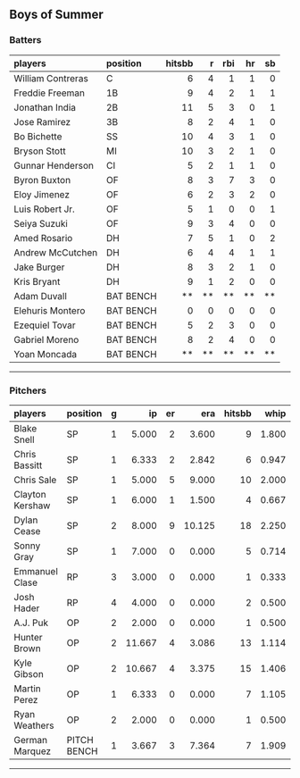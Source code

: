 ## Boys of Summer

### Batters

 
|players           |position  | hitsbb|  r| rbi| hr| sb| 
|:-----------------|:---------|------:|--:|---:|--:|--:| 
|William Contreras |C         |      6|  4|   1|  1|  0| 
|Freddie Freeman   |1B        |      9|  4|   2|  1|  1| 
|Jonathan India    |2B        |     11|  5|   3|  0|  1| 
|Jose Ramirez      |3B        |      8|  2|   4|  1|  0| 
|Bo Bichette       |SS        |     10|  4|   3|  1|  0| 
|Bryson Stott      |MI        |     10|  3|   2|  1|  0| 
|Gunnar Henderson  |CI        |      5|  2|   1|  1|  0| 
|Byron Buxton      |OF        |      8|  3|   7|  3|  0| 
|Eloy Jimenez      |OF        |      6|  2|   3|  2|  0| 
|Luis Robert Jr.   |OF        |      5|  1|   0|  0|  1| 
|Seiya Suzuki      |OF        |      9|  3|   4|  0|  0| 
|Amed Rosario      |DH        |      7|  5|   1|  0|  2| 
|Andrew McCutchen  |DH        |      6|  4|   4|  1|  1| 
|Jake Burger       |DH        |      8|  3|   2|  1|  0| 
|Kris Bryant       |DH        |      9|  1|   2|  0|  0| 
|Adam Duvall       |BAT BENCH |     **| **|  **| **| **| 
|Elehuris Montero  |BAT BENCH |      0|  0|   0|  0|  0| 
|Ezequiel Tovar    |BAT BENCH |      5|  2|   3|  0|  0| 
|Gabriel Moreno    |BAT BENCH |      8|  2|   4|  0|  0| 
|Yoan Moncada      |BAT BENCH |     **| **|  **| **| **| 


* * *

### Pitchers

 
|players         |position    |  g|     ip| er|    era| hitsbb|  whip| so|  w| sv| 
|:---------------|:-----------|--:|------:|--:|------:|------:|-----:|--:|--:|--:| 
|Blake Snell     |SP          |  1|  5.000|  2|  3.600|      9| 1.800|  5|  0|  0| 
|Chris Bassitt   |SP          |  1|  6.333|  2|  2.842|      6| 0.947|  4|  1|  0| 
|Chris Sale      |SP          |  1|  5.000|  5|  9.000|     10| 2.000|  0|  0|  0| 
|Clayton Kershaw |SP          |  1|  6.000|  1|  1.500|      4| 0.667|  6|  1|  0| 
|Dylan Cease     |SP          |  2|  8.000|  9| 10.125|     18| 2.250|  8|  0|  0| 
|Sonny Gray      |SP          |  1|  7.000|  0|  0.000|      5| 0.714|  8|  1|  0| 
|Emmanuel Clase  |RP          |  3|  3.000|  0|  0.000|      1| 0.333|  0|  0|  2| 
|Josh Hader      |RP          |  4|  4.000|  0|  0.000|      2| 0.500|  3|  0|  4| 
|A.J. Puk        |OP          |  2|  2.000|  0|  0.000|      1| 0.500|  2|  1|  1| 
|Hunter Brown    |OP          |  2| 11.667|  4|  3.086|     13| 1.114| 15|  1|  0| 
|Kyle Gibson     |OP          |  2| 10.667|  4|  3.375|     15| 1.406| 14|  1|  0| 
|Martin Perez    |OP          |  1|  6.333|  0|  0.000|      7| 1.105|  5|  0|  0| 
|Ryan Weathers   |OP          |  2|  2.000|  0|  0.000|      1| 0.500|  1|  0|  0| 
|German Marquez  |PITCH BENCH |  1|  3.667|  3|  7.364|      7| 1.909|  4|  0|  0| 


* * *


